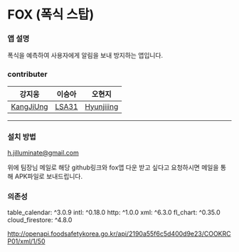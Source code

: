 # FOX (폭식 스탑)

### 앱 설명

폭식을 예측하여 사용자에게 알림을 보내 방지하는 앱입니다.

### contributer

강지웅 | 이승아 | 오현지
---|---|---|
[KangJiUng](https://github.com/KangJiUng) | [LSA31](https://github.com/LSA31) | [Hyunjiiing](https://github.com/Hyunjiiing)
---

### 설치 방법

h.jilluminate@gmail.com

위에 팀장님 메일로 해당 github링크와 fox앱 다운 받고 싶다고 요청하시면
메일을 통해 APK파일로 보내드립니다.

### 의존성

  table_calendar: ^3.0.9
  intl: ^0.18.0
  http: ^1.0.0
  xml: ^6.3.0
  fl_chart: ^0.35.0
  cloud_firestore: ^4.8.0

http://openapi.foodsafetykorea.go.kr/api/2190a55f6c5d400d9e23/COOKRCP01/xml/1/50
